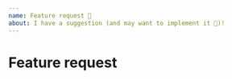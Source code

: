 ```yaml
---
name: Feature request 🚀
about: I have a suggestion (and may want to implement it 🙂)!
---
```


# Feature request

<!-- Please provide a clear description of what problem you are trying to solve and how would you want it to be solved. -->
